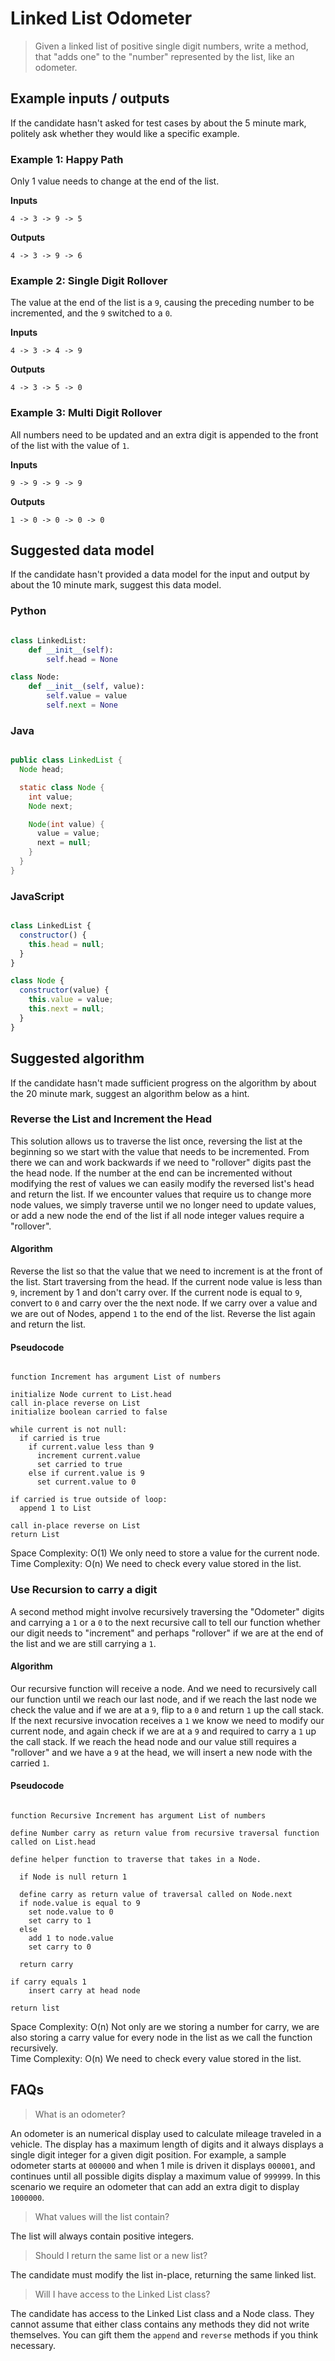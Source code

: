 # Linked List Odometer

> Given a linked list of positive single digit numbers, write a method, that "adds one" to the "number" represented by the list, like an odometer.

## Example inputs / outputs

If the candidate hasn't asked for test cases by about the 5 minute mark, politely ask whether they would like a specific example.

### Example 1: Happy Path

Only 1 value needs to change at the end of the list.

**Inputs**

```text
4 -> 3 -> 9 -> 5
```

**Outputs**

```text
4 -> 3 -> 9 -> 6
```

### Example 2: Single Digit Rollover

The value at the end of the list is a `9`, causing the preceding number to be incremented, and the `9` switched to a `0`.

**Inputs**

```text
4 -> 3 -> 4 -> 9
```

**Outputs**

```text
4 -> 3 -> 5 -> 0
```

### Example 3: Multi Digit Rollover

All numbers need to be updated and an extra digit is appended to the front of the list with the value of `1`.

**Inputs**

```text
9 -> 9 -> 9 -> 9
```

**Outputs**

```text
1 -> 0 -> 0 -> 0 -> 0
```

## Suggested data model

If the candidate hasn't provided a data model for the input and output by about the 10 minute mark, suggest this data model.

### Python

```python

class LinkedList:
    def __init__(self):
        self.head = None

class Node:
    def __init__(self, value):
        self.value = value
        self.next = None

```

### Java

```Java

public class LinkedList {
  Node head;

  static class Node {
    int value;
    Node next;

    Node(int value) {
      value = value;
      next = null;
    }
  }
}

```

### JavaScript

```javascript

class LinkedList {
  constructor() {
    this.head = null;
  }
}

class Node {
  constructor(value) {
    this.value = value;
    this.next = null;
  }
}
```

## Suggested algorithm

If the candidate hasn't made sufficient progress on the algorithm by about the 20 minute mark, suggest an algorithm below as a hint.

### Reverse the List and Increment the Head

This solution allows us to traverse the list once, reversing the list at the beginning so we start with the value that needs to be incremented.  From there we can and work backwards if we need to "rollover" digits past the the head node.  If the number at the end can be incremented without modifying the rest of values we can easily modify the reversed list's head and return the list.  If we encounter values that require us to change more node values,  we simply traverse until we no longer need to update values,  or add a new node the end of the list if all node integer values require a "rollover".

#### Algorithm

Reverse the list so that the value that we need to increment is at the front of the list. Start traversing from the head.  If the current node value is less than `9`, increment by 1 and don't carry over.  If the current node is equal to `9`, convert to `0` and carry over the the next node.  If we carry over a value and we are out of Nodes, append `1` to the end of the list.  Reverse the list again and return the list.

#### Pseudocode

```text

function Increment has argument List of numbers

initialize Node current to List.head
call in-place reverse on List
initialize boolean carried to false

while current is not null:
  if carried is true
    if current.value less than 9
      increment current.value
      set carried to true
    else if current.value is 9
      set current.value to 0

if carried is true outside of loop:
  append 1 to List

call in-place reverse on List
return List

```

Space Complexity: O(1) We only need to store a value for the current node.  
Time Complexity:  O(n) We need to check every value stored in the list.

### Use Recursion to carry a digit

A second method might involve recursively traversing the "Odometer" digits and carrying a `1` or a `0` to the next recursive call to tell our function whether our digit needs to "increment" and perhaps "rollover" if we are at the end of the list and we are still carrying a `1`.

#### Algorithm

Our recursive function will receive a node.  And we need to recursively call our function until we reach our last node, and if we reach the last node we check the value and if we are at a `9`, flip to a `0` and return `1` up the call stack.  If the next recursive invocation receives a `1` we know we need to modify our current node, and again check if we are at a `9` and required to carry a `1` up the call stack.  If we reach the head node and our value still requires a "rollover" and we have a `9` at the head, we will insert a new node with the carried `1`.

#### Pseudocode

```text

function Recursive Increment has argument List of numbers

define Number carry as return value from recursive traversal function called on List.head

define helper function to traverse that takes in a Node.

  if Node is null return 1

  define carry as return value of traversal called on Node.next
  if node.value is equal to 9
    set node.value to 0
    set carry to 1
  else 
    add 1 to node.value
    set carry to 0
  
  return carry

if carry equals 1
    insert carry at head node

return list

```

Space Complexity: O(n) Not only are we storing a number for carry, we are also storing a carry value for every node in the list as we call the function recursively.  
Time Complexity:  O(n) We need to check every value stored in the list.

## FAQs

> What is an odometer?

An odometer is an numerical display used to calculate mileage traveled in a vehicle.  The display has a maximum length of digits and it always displays a single digit integer for a given digit position.  For example, a sample odometer starts at `000000` and when 1 mile is driven it displays `000001`, and continues until all possible digits display a maximum value of `999999`. In this scenario we require an odometer that can add an extra digit to display `1000000`.

> What values will the list contain?

The list will always contain positive integers.

> Should I return the same list or a new list?

The candidate must modify the list in-place, returning the same linked list.

> Will I have access to the Linked List class?

The candidate has access to the Linked List class and a Node class. They cannot assume that either class contains any methods they did not write themselves.  You can gift them the `append` and `reverse` methods if you think necessary.
